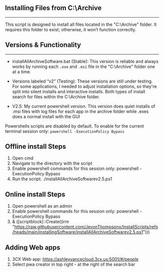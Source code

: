 ## Installing Files from C:\Archive
----------------------------------
This script is designed to install all files located in the "C:\Archive" folder.
It requires this folder to exist; otherwise, it won’t function correctly.

## Versions & Functionality
------------------------------

- installAllArchiveSoftware.bat (Stable):
 This version is reliable and always works by running each `.exe` and `.msi` file in the "C:\Archive" folder one at a time.

- Versions labeled “v2” (Testing):
These versions are still under testing. For some applications, I needed to adjust installation options, so they're split into silent installs and interactive installs. Both types of install search for files within the C:\Archive folder.

- V2.5:
My current powershell version. This version does quiet installs of .msi files with log files for each app in the archive folder while .exes does a normal install with the GUI

Powershells scripts are disabled by default. To enable for the current terminal session only: 
`powershell -ExecutionPolicy Bypass`

## Offline install Steps
1. Open cmd 
2. Navigate to the directory with the script
3. Enable powershell commands for this session only: powershell -ExecutionPolicy Bypass 
4. Run the script: ./installAllArchiveSoftwarev2.5.ps1

## Online install Steps
1. Open powershell as an admin
2. Enable powershell commands for this session only: powershell -ExecutionPolicy Bypass 
3. & ([scriptblock]::Create((irm "https://raw.githubusercontent.com/JevonThompsonx/InstallScripts/refs/heads/main/installingSoftware/installAllArchiveSoftwarev2.5.ps1")))

## Adding Web apps
1. 3CX Web app: https://ashleyvancecloud.3cx.us:5001/#/people
2. Select pwa creator in top right - at the right of the search bar

